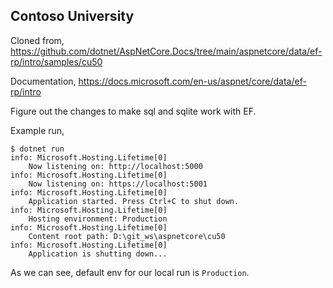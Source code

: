 ##  Contoso University
Cloned from,
https://github.com/dotnet/AspNetCore.Docs/tree/main/aspnetcore/data/ef-rp/intro/samples/cu50

Documentation,
https://docs.microsoft.com/en-us/aspnet/core/data/ef-rp/intro

Figure out the changes to make sql and sqlite work with EF.

Example run,

    $ dotnet run
    info: Microsoft.Hosting.Lifetime[0]
        Now listening on: http://localhost:5000
    info: Microsoft.Hosting.Lifetime[0]
        Now listening on: https://localhost:5001
    info: Microsoft.Hosting.Lifetime[0]
        Application started. Press Ctrl+C to shut down.
    info: Microsoft.Hosting.Lifetime[0]
        Hosting environment: Production
    info: Microsoft.Hosting.Lifetime[0]
        Content root path: D:\git_ws\aspnetcore\cu50
    info: Microsoft.Hosting.Lifetime[0]
        Application is shutting down...

As we can see, default env for our local run is `Production`.
